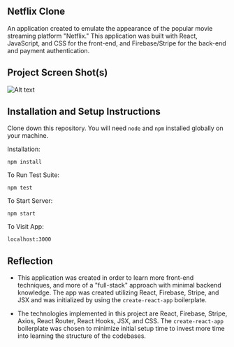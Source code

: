 ## Netflix Clone

An application created to emulate the appearance of the popular movie streaming platform "Netflix." This application was built with React, JavaScript, and CSS for the front-end, and Firebase/Stripe for the back-end and payment authentication.

## Project Screen Shot(s) 

<img
  src="https://i.ibb.co/pz5d537/notflix.png"
  alt="Alt text"
  title="image"
  style="display: inline-block; margin: 0 auto; max-width: 300px max-height: 300px">

## Installation and Setup Instructions 

Clone down this repository. You will need `node` and `npm` installed globally on your machine.  

Installation:

`npm install`  

To Run Test Suite:  

`npm test`  

To Start Server:

`npm start`  

To Visit App:

`localhost:3000`  

## Reflection

  - This application was created in order to learn more front-end techniques, and more of a "full-stack" approach with minimal backend knowledge. The app was created utilizing React, Firebase, Stripe, and JSX and was initialized by using the `create-react-app` boilerplate.

  - The technologies implemented in this project are React, Firebase, Stripe, Axios, React Router, React Hooks, JSX, and CSS. The `create-react-app` boilerplate was chosen to minimize initial setup time to invest more time into learning the structure of the codebases.

